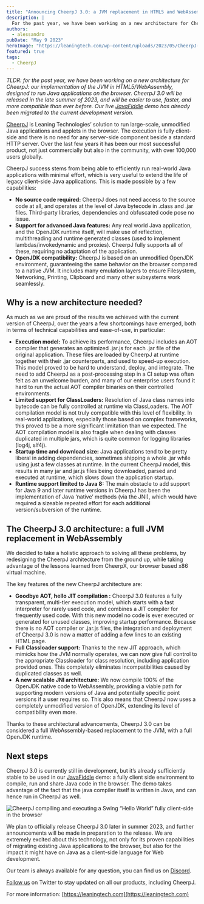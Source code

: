 ```yaml
---
title: "Announcing CheerpJ 3.0: a JVM replacement in HTML5 and WebAssembly to run Java applications (and applets) on modern browsers"
description: |
  For the past year, we have been working on a new architecture for CheerpJ: our implementation of the JVM in HTML5/WebAssembly, designed to run Java applications on the browser. CheerpJ 3.0 will be released in the late summer of 2023, and will be easier to use, faster, and more compatible than ever before. Our live JavaFiddle demo has already been migrated to the current development version.
authors:
  - alessandro
pubDate: "May 9 2023"
heroImage: "https://leaningtech.com/wp-content/uploads/2023/05/CheerpJ-Logo-1-1.png.webp"
featured: true
tags:
  - CheerpJ
---
```


_TLDR: for the past year, we have been working on a new architecture for CheerpJ: our implementation of the JVM in HTML5/WebAssembly, designed to run Java applications on the browser. CheerpJ 3.0 will be released in the late summer of 2023, and will be easier to use, faster, and more compatible than ever before. Our live [JavaFiddle](https://javafiddle.leaningtech.com) demo has already been migrated to the current development version._

[CheerpJ](https://leaningtech.com/cheerpj) is Leaning Technologies’ solution to run large-scale, unmodified Java applications and applets in the browser. The execution is fully client-side and there is no need for any server-side component beside a standard HTTP server. Over the last few years it has been our most successful product, not just commercially but also in the community, with over 100,000 users globally.

CheerpJ success stems from being able to efficiently run real-world Java applications with minimal effort, which is very useful to extend the life of legacy client-side Java applications. This is made possible by a few capabilities:

- **No source code required:** CheerpJ does not need access to the source code at all, and operates at the level of Java bytecode in .class and .jar files. Third-party libraries, dependencies and obfuscated code pose no issue.
- **Support for advanced Java features:** Any real world Java application, and the OpenJDK runtime itself, will make use of reflection, multithreading and runtime generated classes (used to implement lambdas/invokedynamic and proxies). CheerpJ fully supports all of these, requiring no adaptation of the application.
- **OpenJDK compatibility:** CheerpJ is based on an unmodified OpenJDK environment, guaranteeing the same behavior on the browser compared to a native JVM. It includes many emulation layers to ensure Filesystem, Networking, Printing, Clipboard and many other subsystems work seamlessly.

## Why is a new architecture needed?

As much as we are proud of the results we achieved with the current version of CheerpJ, over the years a few shortcomings have emerged, both in terms of technical capabilities and ease-of-use, in particular:

- **Execution model:** To achieve its performance, CheerpJ includes an AOT compiler that generates an optimized .jar.js for each .jar file of the original application. These files are loaded by CheerpJ at runtime together with their .jar counterparts, and used to speed-up execution. This model proved to be hard to understand, deploy, and integrate. The need to add CheerpJ as a post-processing step in a CI setup was often felt as an unwelcome burden, and many of our enterprise users found it hard to run the actual AOT compiler binaries on their controlled environments.
- **Limited support for ClassLoaders:** Resolution of Java class names into bytecode can be fully controlled at runtime via ClassLoaders. The AOT compilation model is not truly compatible with this level of flexibility. In real-world applications, especially those based on complex frameworks, this proved to be a more significant limitation than we expected. The AOT compilation model is also fragile when dealing with classes duplicated in multiple jars, which is quite common for logging libraries (log4j, slf4j).
- **Startup time and download size:** Java applications tend to be pretty liberal in adding dependencies, sometimes shipping a whole .jar while using just a few classes at runtime. In the current CheerpJ model, this results in many jar and jar.js files being downloaded, parsed and executed at runtime, which slows down the application startup.
- **Runtime support limited to Java 8:** The main obstacle to add support for Java 9 and later runtime versions in CheerpJ has been the implementation of Java ‘native’ methods (via the JNI), which would have required a sizeable repeated effort for each additional version/subversion of the runtime.

## The CheerpJ 3.0 architecture: a full JVM replacement in WebAssembly

We decided to take a holistic approach to solving all these problems, by redesigning the CheerpJ architecture from the ground up, while taking advantage of the lessons learned from CheerpX, our browser based x86 virtual machine.

The key features of the new CheerpJ architecture are:

- **Goodbye AOT, hello JIT compilation :** CheerpJ 3.0 features a fully transparent, multi-tier execution model, which starts with a fast interpreter for rarely used code, and combines a JIT compiler for frequently used code. With this new model no code is ever executed or generated for unused classes, improving startup performance. Because there is no AOT compiler or .jar.js files, the integration and deployment of CheerpJ 3.0 is now a matter of adding a few lines to an existing HTML page.
- **Full Classloader support:** Thanks to the new JIT approach, which mimicks how the JVM normally operates, we can now give full control to the appropriate Classloader for class resolution, including application provided ones. This completely eliminates incompatibilities caused by duplicated classes as well.
- **A new scalable JNI architecture:** We now compile 100% of the OpenJDK native code to WebAssembly, providing a viable path for supporting modern versions of Java and potentially specific point versions if a user requires so. This also means that CheerpJ now uses a completely unmodified version of OpenJDK, extending its level of compatibility even more.

Thanks to these architectural advancements, CheerpJ 3.0 can be considered a full WebAssembly-based replacement to the JVM, with a full OpenJDK runtime.

## Next steps

CheerpJ 3.0 is currently still in development, but it’s already sufficiently stable to be used in our [JavaFiddle](https://javafiddle.leaningtech.com) demo: a fully client side environment to compile, run and share Java code in the browser. The demo takes advantage of the fact that the java compiler itself is written in Java, and can hence run in CheerpJ as well.

![CheerpJ compiling and executing a Swing “Hello World” fully client-side in the browser](/blog/announcing-cheerpj-3/javafiddle.png)

We plan to officially release CheerpJ 3.0 later in summer 2023, and further announcements will be made in preparation to the release. We are extremely excited about this technology, not only for its proven capabilities of migrating existing Java applications to the browser, but also for the impact it might have on Java as a client-side language for Web development.

Our team is always available for any question, you can find us on [Discord](https://discord.leaningtech.com).

[Follow us](https://twitter.com/leaningtech) on Twitter to stay updated on all our products, including CheerpJ.

For more information: [https://leaningtech.com](https://leaningtech.com)
